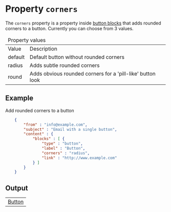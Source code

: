 # Property `corners`   

The `corners` property is a property inside <a href="/support/json/block-button">button blocks</a> that adds
rounded corners to a button. Currently you can choose from 3 values.

<table class="info">
    <thead>
        <tr><td colspan="3">Property values</td></tr>
    </thead>
    <tbody>
        <tr>
            <td>Value</td>
            <td>Description</td>
        </tr>
        <tr>
            <td>default</td>
            <td>Default button without rounded corners</td>
        </tr>
        <tr>
            <td>radius</td>
            <td>Adds subtle rounded corners</td>
        </tr>
        <tr>
            <td>round</td>
            <td>Adds obvious rounded corners for a 'pill-like' button look</td>
        </tr>
    </tbody>
</table>

## Example
Add rounded corners to a button


````json
    {
        "from" : "info@example.com",
        "subject" : "Email with a single button",
        "content" : {
            "blocks" : [ {
                "type" : "button",
                "label" : "Button",
                "corners" : "radius",
                "link" : "http://www.example.com"
            } ]
        }
    }
````


## Output

<table class="responsive-output property-button">
    <tr>
        <td>
            <a href="http://www.example.com" title="Button">Button</a>
        </td>
    </tr>
</table>
